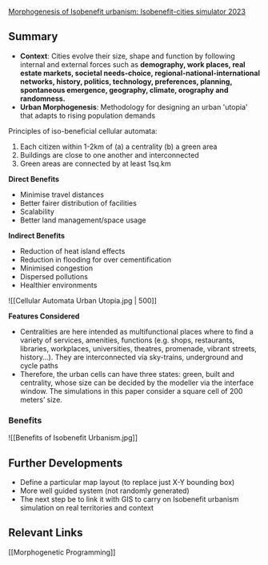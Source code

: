 [Morphogenesis of Isobenefit urbanism: Isobenefit-cities simulator 2023](https://www.sciencedirect.com/science/article/pii/S2352711023001048)
## Summary

- **Context**: Cities evolve their size, shape and function by following internal and external forces such as **demography, work places, real estate markets, societal needs-choice, regional-national-international networks, history, politics, technology, preferences, planning, spontaneous emergence, geography, climate, orography and randomness.**
- **Urban Morphogenesis**: Methodology for designing an urban 'utopia' that adapts to rising population demands

Principles of iso-beneficial cellular automata:
1. Each citizen within 1-2km of (a) a centrality (b) a green area
2. Buildings are close to one another and interconnected
3. Green areas are connected by at least 1sq.km

**Direct Benefits**
- Minimise travel distances
- Better fairer distribution of facilities
- Scalability
- Better land management/space usage

**Indirect Benefits**
- Reduction of heat island effects
- Reduction in flooding for over cementification
- Minimised congestion
- Dispersed pollutions
- Healthier environments

![[Cellular Automata Urban Utopia.jpg | 500]]

**Features Considered**
- Centralities are here intended as multifunctional places where to find a variety of services, amenities, functions (e.g. shops, restaurants, libraries, workplaces, universities, theatres, promenade, vibrant streets, history…). They are interconnected via sky-trains, underground and cycle paths
- Therefore, the urban cells can have three states: green, built and centrality, whose size can be decided by the modeller via the interface window. The simulations in this paper consider a square cell of 200 meters’ size.
### Benefits

![[Benefits of Isobenefit Urbanism.jpg]]

## Further Developments

- Define a particular map layout (to replace just X-Y bounding box)
- More well guided system (not randomly generated)
- The next step be to link it with GIS to carry on Isobenefit urbanism simulation on real territories and context

## Relevant Links

[[Morphogenetic Programming]]
